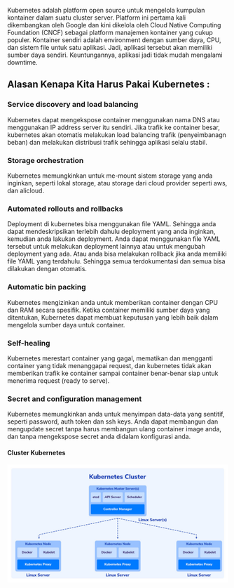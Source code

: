 Kubernetes adalah platform open source untuk mengelola kumpulan kontainer dalam suatu cluster server. Platform ini pertama kali dikembangkan oleh Google dan kini dikelola oleh Cloud Native Computing Foundation (CNCF) sebagai platform manajemen kontainer yang cukup populer.
Kontainer sendiri adalah environment dengan sumber daya, CPU, dan sistem file untuk satu aplikasi. Jadi, aplikasi tersebut akan memiliki sumber daya sendiri. Keuntungannya, aplikasi jadi tidak mudah mengalami downtime.

## Alasan Kenapa Kita Harus Pakai Kubernetes :

### Service discovery and load balancing
Kubernetes dapat mengekspose container menggunakan nama DNS atau menggunakan IP address server itu sendiri. Jika trafik ke container besar, kubernetes akan otomatis melakukan load balancing trafik (penyeimbanagn beban) dan melakukan distribusi trafik sehingga aplikasi selalu stabil.

### Storage orchestration
Kubernetes memungkinkan untuk me-mount sistem storage yang anda inginkan, seperti lokal storage, atau storage dari cloud provider seperti aws, dan alicloud.

### Automated rollouts and rollbacks
Deployment di kubernetes bisa menggunakan file YAML. Sehingga anda dapat mendeskripsikan terlebih dahulu deployment yang anda inginkan, kemudian anda lakukan deployment. Anda dapat menggunakan file YAML tersebut untuk melakukan deployment lainnya atau untuk mengubah deployment yang ada. Atau anda bisa melakukan rollback jika anda memiliki file YAML yang terdahulu. Sehingga semua terdokumentasi dan semua bisa dilakukan dengan otomatis.

### Automatic bin packing
Kubernetes mengizinkan anda untuk memberikan container dengan CPU dan RAM secara spesifik. Ketika container memiliki sumber daya yang ditentukan, Kubernetes dapat membuat keputusan yang lebih baik dalam mengelola sumber daya untuk container.

### Self-healing
Kubernetes merestart container yang gagal, mematikan dan mengganti container yang tidak menanggapai request, dan kubernetes tidak akan memberikan trafik ke container sampai container benar-benar siap untuk menerima request (ready to serve).

### Secret and configuration management
Kubernetes memungkinkan anda untuk menyimpan data-data yang sentitif, seperti password, auth token dan ssh keys. Anda dapat membangun dan mengupdate secret tanpa harus membangun ulang container image anda, dan tanpa mengekspose secret anda didalam konfigurasi anda.

#### Cluster Kubernetes
<p align="center">
  <img src="/soal-03/03.jpg">
</p>
